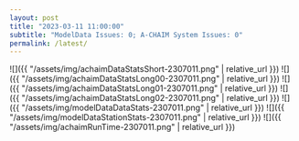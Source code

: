 ```yaml
---
layout: post
title: "2023-03-11 11:00:00"
subtitle: "ModelData Issues: 0; A-CHAIM System Issues: 0"
permalink: /latest/
---
```


![]({{ "/assets/img/achaimDataStatsShort-2307011.png" | relative_url }})
![]({{ "/assets/img/achaimDataStatsLong00-2307011.png" | relative_url }})
![]({{ "/assets/img/achaimDataStatsLong01-2307011.png" | relative_url }})
![]({{ "/assets/img/achaimDataStatsLong02-2307011.png" | relative_url }})
![]({{ "/assets/img/modelDataDataStats-2307011.png" | relative_url }})
![]({{ "/assets/img/modelDataStationStats-2307011.png" | relative_url }})
![]({{ "/assets/img/achaimRunTime-2307011.png" | relative_url }})



